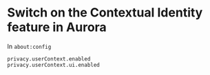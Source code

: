 # Switch on the Contextual Identity feature in Aurora

In `about:config`

```
privacy.userContext.enabled
privacy.userContext.ui.enabled
```
